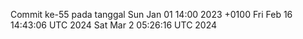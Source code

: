 Commit ke-55 pada tanggal Sun Jan 01 14:00 2023 +0100
Fri Feb 16 14:43:06 UTC 2024
Sat Mar  2 05:26:16 UTC 2024
